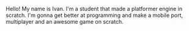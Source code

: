 Hello! My name is Ivan. I'm a student that made a platformer engine in scratch.
I'm gonna get better at programming and make a mobile port, multiplayer and an awesome game on scratch.
